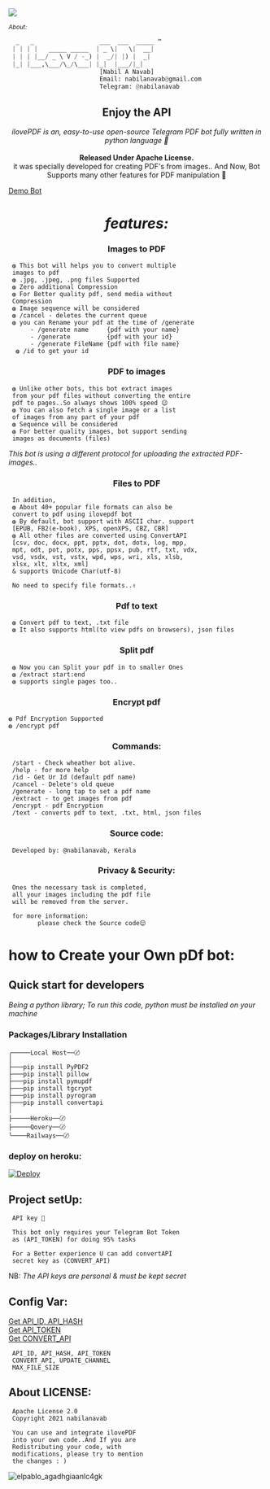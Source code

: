 
<img src="https://telegra.ph/file/ec0047cc76e7080f818ff.png">

<small><i>About:</i></small>

```py
  _   _                  ___  ___  _____ ™
 | | | |   _____ _____  | _ \|   \|  __| 
 | | | |__/ _ \ V / -_) |  _/| |) |  _|  
 |_| |___,\___/\_/\___| |_|  |___/|_|    
                         [Nabil A Navab] 
                         Email: nabilanavab@gmail.com
                         Telegram: @nabilanavab
```

<div align="center">

## Enjoy the API

<i>ilovePDF is an, easy-to-use open-source Telegram PDF bot fully written in python language 🐍</i>
<br><br>
<b>Released Under Apache License.</b><br>
it was specially developed for creating PDF's from images.. And Now, Bot Supports many other features for PDF manipulation 🦾
</div>
<a href="https://telegram.dog/ilovepdf_bot">Demo Bot</a>

<div align="center">
<h1><i>features:</i></h1>
<h3>Images to PDF</h3>
</div>

     ◍ This bot will helps you to convert multiple
     images to pdf
     ◍ .jpg, .jpeg, .png files Supported
     ◍ Zero additional Compression
     ◍ For Better quality pdf, send media without
     Compression
     ◍ Image sequence will be considered
     ◍ /cancel - deletes the current queue
     ◍ you can Rename your pdf at the time of /generate
          - /generate name     {pdf with your name}
          - /generate          {pdf with your id}
          - /generate FileName {pdf with file name}
      ◍ /id to get your id

<h3 align="center">PDF to images</h3>

     ◍ Unlike other bots, this bot extract images 
     from your pdf files without converting the entire
     pdf to pages..So always shows 100% speed 😉
     ◍ You can also fetch a single image or a list
     of images from any part of your pdf 
     ◍ Sequence will be considered
     ◍ For better quality images, bot support sending
     images as documents (files)
     
<em align="center">This bot is using a different protocol for uploading 
the extracted PDF-images..</em>

<h3 align="center">Files to PDF</h3>

     In addition,
     ◍ About 40+ popular file formats can also be
     convert to pdf using ilovepdf bot
     ◍ By default, bot support with ASCII char. support
     [EPUB, FB2(e-book), XPS, openXPS, CBZ, CBR]
     ◍ All other files are converted using ConvertAPI
     [csv, doc, docx, ppt, pptx, dot, dotx, log, mpp,
     mpt, odt, pot, potx, pps, ppsx, pub, rtf, txt, vdx,
     vsd, vsdx, vst, vstx, wpd, wps, wri, xls, xlsb,
     xlsx, xlt, xltx, xml]
     & supports Unicode Char(utf-8)
     
     No need to specify file formats..✌️

<h3 align="center">Pdf to text</h3>

     ◍ Convert pdf to text, .txt file
     ◍ It also supports html(to view pdfs on browsers), json files

<h3 align="center">Split pdf</h3>

     ◍ Now you can Split your pdf in to smaller Ones
     ◍ /extract start:end
     ◍ supports single pages too..

<h3 align="center">Encrypt pdf</h3>

    ◍ Pdf Encryption Supported
    ◍ /encrypt pdf

<h3 align="center">Commands:</h3>

     /start - Check wheather bot alive.
     /help - for more help
     /id - Get Ur Id (default pdf name)
     /cancel - Delete's old queue
     /generate - long tap to set a pdf name
     /extract - to get images from pdf
     /encrypt - pdf Encryption
     /text - converts pdf to text, .txt, html, json files

<h3 align="center">Source code:</h3>

     Developed by: @nabilanavab, Kerala

<h3 align="center">Privacy & Security:</h3>

     Ones the necessary task is completed,
     all your images including the pdf file
     will be removed from the server.
     
     for more information:
            please check the Source code😌

# how to Create your Own pDf bot:<br>
## Quick start for developers

<i>Being a python library; To run this code, python must be installed on your machine</i>

### Packages/Library Installation

    ╭─────Local Host──〄
    │
    ├───pip install PyPDF2
    ├───pip install pillow
    ├───pip install pymupdf
    ├───pip install tgcrypt
    ├───pip install pyrogram
    ├───pip install convertapi
    │
    ├─────Heroku──〄
    ├─────Qovery──〄
    ╰────Railways──〄

### deploy on heroku:
[![Deploy](https://www.herokucdn.com/deploy/button.svg)](https://heroku.com/deploy?template=https://github.com/taheralnoori/taheralnooribot)

## Project setUp:

     API key 🔑
     
     This bot only requires your Telegram Bot Token
     as (API_TOKEN) for doing 95% tasks
     
     For a Better experience U can add convertAPI 
     secret key as (CONVERT_API)

   NB: <i>The API keys are personal & must be kept secret </i>
   
## Config Var:

<a href="https://my.telegram.org">Get API\_ID, API\_HASH</a><br>
<a href="https://telegram.dog/botfather">Get API_TOKEN</a><br>
<a href="https://www.convertapi.com/a/signup">Get CONVERT_API</a>

     API_ID, API_HASH, API_TOKEN
     CONVERT_API, UPDATE_CHANNEL
     MAX_FILE_SIZE

## About LICENSE:

     Apache License 2.0
     Copyright 2021 nabilanavab
     
     You can use and integrate ilovePDF 
     into your own code..And If you are
     Redistributing your code, with 
     modifications, please try to mention
     the changes : )

![elpablo_agadhgiaanlc4gk](https://user-images.githubusercontent.com/53673312/129444963-ac9d4fe6-1be3-4b89-979b-f442e46234ab.png)
